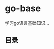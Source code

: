 # go-base
学习go语言基础知识...
## 目录
[1]: https://github.com/lzj09/go-base/blob/master/indefinite_params.go "不定参数的传递"
[2]: https://github.com/lzj09/go-base/blob/master/func.go "go语言中函数"
[3]: https://github.com/lzj09/go-base/blob/master/func_nesting.go "函数嵌套调用"
[4]: https://github.com/lzj09/go-base/blob/master/func_recursive.go "	函数递归调用"
[5]: https://github.com/lzj09/go-base/blob/master/func_type.go "函数类型"
[6]: https://github.com/lzj09/go-base/blob/master/callback_func.go "回调函数 - 多态"
[7]: https://github.com/lzj09/go-base/blob/master/anonymous_func.go "匿名函数"
